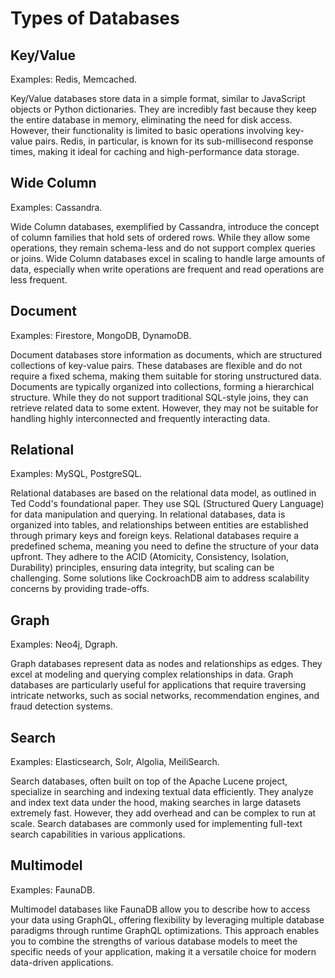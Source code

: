 # Types of Databases

## Key/Value
Examples: Redis, Memcached.

Key/Value databases store data in a simple format, similar to JavaScript objects or Python dictionaries. They are incredibly fast because they keep the entire database in memory, eliminating the need for disk access. However, their functionality is limited to basic operations involving key-value pairs. Redis, in particular, is known for its sub-millisecond response times, making it ideal for caching and high-performance data storage.

## Wide Column
Examples: Cassandra.

Wide Column databases, exemplified by Cassandra, introduce the concept of column families that hold sets of ordered rows. While they allow some operations, they remain schema-less and do not support complex queries or joins. Wide Column databases excel in scaling to handle large amounts of data, especially when write operations are frequent and read operations are less frequent.

## Document
Examples: Firestore, MongoDB, DynamoDB.

Document databases store information as documents, which are structured collections of key-value pairs. These databases are flexible and do not require a fixed schema, making them suitable for storing unstructured data. Documents are typically organized into collections, forming a hierarchical structure. While they do not support traditional SQL-style joins, they can retrieve related data to some extent. However, they may not be suitable for handling highly interconnected and frequently interacting data.

## Relational
Examples: MySQL, PostgreSQL.

Relational databases are based on the relational data model, as outlined in Ted Codd's foundational paper. They use SQL (Structured Query Language) for data manipulation and querying. In relational databases, data is organized into tables, and relationships between entities are established through primary keys and foreign keys. Relational databases require a predefined schema, meaning you need to define the structure of your data upfront. They adhere to the ACID (Atomicity, Consistency, Isolation, Durability) principles, ensuring data integrity, but scaling can be challenging. Some solutions like CockroachDB aim to address scalability concerns by providing trade-offs.

## Graph
Examples: Neo4j, Dgraph.

Graph databases represent data as nodes and relationships as edges. They excel at modeling and querying complex relationships in data. Graph databases are particularly useful for applications that require traversing intricate networks, such as social networks, recommendation engines, and fraud detection systems.

## Search
Examples: Elasticsearch, Solr, Algolia, MeiliSearch.

Search databases, often built on top of the Apache Lucene project, specialize in searching and indexing textual data efficiently. They analyze and index text data under the hood, making searches in large datasets extremely fast. However, they add overhead and can be complex to run at scale. Search databases are commonly used for implementing full-text search capabilities in various applications.

## Multimodel
Examples: FaunaDB.

Multimodel databases like FaunaDB allow you to describe how to access your data using GraphQL, offering flexibility by leveraging multiple database paradigms through runtime GraphQL optimizations. This approach enables you to combine the strengths of various database models to meet the specific needs of your application, making it a versatile choice for modern data-driven applications.